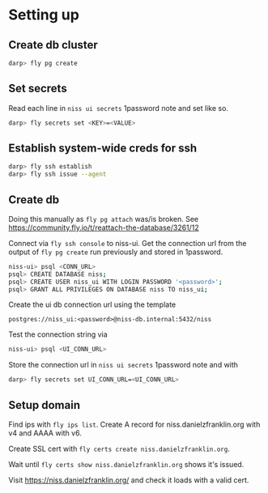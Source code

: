 # Setting up

## Create db cluster

```bash
darp> fly pg create
```

## Set secrets

Read each line in `niss ui secrets` 1password note and set like so.

```bash
darp> fly secrets set <KEY>=<VALUE>
```

## Establish system-wide creds for ssh

```bash
darp> fly ssh establish
darp> fly ssh issue --agent
```

## Create db

Doing this manually as `fly pg attach` was/is broken. See <https://community.fly.io/t/reattach-the-database/3261/12>

Connect via `fly ssh console` to niss-ui. Get the connection url from the output
of `fly pg create` run previously and stored in 1password.

```bash
niss-ui> psql <CONN_URL>
psql> CREATE DATABASE niss;
psql> CREATE USER niss_ui WITH LOGIN PASSWORD '<password>';
psql> GRANT ALL PRIVILEGES ON DATABASE niss TO niss_ui;
```

Create the ui db connection url using the template

```text
postgres://niss_ui:<password>@niss-db.internal:5432/niss
```

Test the connection string via

```bash
niss-ui> psql <UI_CONN_URL>
```

Store the connection url in `niss ui secrets` 1password note and with

```bash
darp> fly secrets set UI_CONN_URL=<UI_CONN_URL>
```

## Setup domain

Find ips with `fly ips list`. Create A record for niss.danielzfranklin.org with v4 and AAAA with v6.

Create SSL cert with `fly certs create niss.danielzfranklin.org`.

Wait until `fly certs show niss.danielzfranklin.org` shows it's issued.

Visit <https://niss.danielzfranklin.org/> and check it loads with a valid cert.
